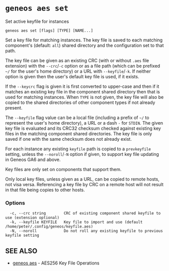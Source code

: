 # `geneos aes set`

Set active keyfile for instances

```text
geneos aes set [flags] [TYPE] [NAME...]
```

Set a key file for matching instances. The key file is saved to each matching component's (default: `all`) shared directory and the configuration set to that path.

The key file can be given as an existing CRC (with or without `.aes` file extension) with the `--crc`/`-c` option or as a file path (which can be prefixed `~/` for the user's home directory) or a URL with `--keyfile`/`-k`. If neither option is given then the user's default key file is used, if it exists.

If the `--keycrc` flag is given it is first converted to upper-case and then if it matches an existing key file in the component shared directory then that is used for matching instances. When `TYPE` is not given, the key file will also be copied to the shared directories of other component types if not already present.

The `--keyfile` flag value can be a local file (including a prefix of `~/` to represent the user's home directory), a URL or a dash `-` for `STDIN`. The given key file is evaluated and its CRC32 checksum checked against existing key files in the matching component shared directories. The key file is only saved if one with the same checksum does not already exist. 

For each instance any existing `keyfile` path is copied to a `prevkeyfile` setting, unless the `--noroll`/`-N` option if given, to support key file updating in Geneos GA6 and above.

Key files are only set on components that support them.

Only local key files, unless given as a URL, can be copied to remote hosts, not visa versa. Referencing a key file by CRC on a remote host will not result in that file being copies to other hosts.

### Options

```text
  -c, --crc string        CRC of existing component shared keyfile to use (extension optional)
  -k, --keyfile KEYFILE   Key file to import and use (default /home/peter/.config/geneos/keyfile.aes)
  -N, --noroll            Do not roll any existing keyfile to previous keyfile setting
```

## SEE ALSO

* [geneos aes](geneos_aes.md)	 - AES256 Key File Operations
